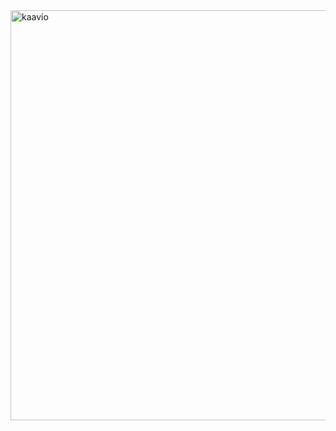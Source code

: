 <img width="656" alt="kaavio" src="https://user-images.githubusercontent.com/20990023/232881385-a25d01a8-c172-4a07-91cb-ed358e48d2d0.png">
